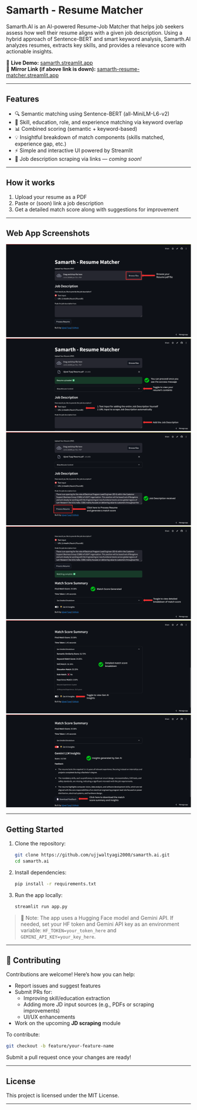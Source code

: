 # Samarth - Resume Matcher

Samarth.AI is an AI-powered Resume-Job Matcher that helps job seekers assess how well their resume aligns with a given job description. Using a hybrid approach of Sentence-BERT and smart keyword analysis, Samarth.AI analyzes resumes, extracts key skills, and provides a relevance score with actionable insights.

🚀 **Live Demo:** [samarth.streamlit.app](https://samarth.streamlit.app/)  
🚀 **Mirror Link (if above link is down):** [samarth-resume-matcher.streamlit.app](https://samarth-resume-matcher.streamlit.app/)

---

## Features

- 🔍 Semantic matching using Sentence-BERT (all-MiniLM-L6-v2)
- 🎯 Skill, education, role, and experience matching via keyword overlap
- 📊 Combined scoring (semantic + keyword-based)
- 💡 Insightful breakdown of match components (skills matched, experience gap, etc.)
- ⚡ Simple and interactive UI powered by Streamlit
- 🚧 Job description scraping via links — _coming soon!_

---

## How it works

1. Upload your resume as a PDF
2. Paste or (soon) link a job description
3. Get a detailed match score along with suggestions for improvement

---

## Web App Screenshots

![Screen 1](img/1.png)
![Screen 2](img/2.png)
![Screen 3](img/3.png)
![Screen 4](img/4.png)
![Screen 5](img/5.png)
![Screen 6](img/6.png)

---

## Getting Started

1. Clone the repository:
   ```bash
   git clone https://github.com/ujjwaltyagi2000/samarth.ai.git
   cd samarth.ai
   ```
2. Install dependencies:
   ```bash
   pip install -r requirements.txt
   ```
3. Run the app locally:
   ```bash
   streamlit run app.py
   ```

> 🔐 Note: The app uses a Hugging Face model and Gemini API. If needed, set your HF token and Gemini API key as an environment variable: `HF_TOKEN=your_token_here` and `GEMINI_API_KEY=your_key_here`.

---

## 🤝 Contributing

Contributions are welcome! Here’s how you can help:

- Report issues and suggest features
- Submit PRs for:
  - Improving skill/education extraction
  - Adding more JD input sources (e.g., PDFs or scraping improvements)
  - UI/UX enhancements
- Work on the upcoming **JD scraping** module

To contribute:

```bash
git checkout -b feature/your-feature-name
```

Submit a pull request once your changes are ready!

---

## License

This project is licensed under the MIT License.

---
